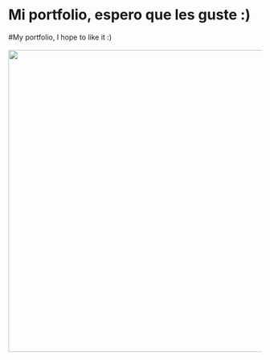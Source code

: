 # Mi portfolio, espero que les guste :)

#My portfolio, I hope to like it :)
<br/>
<br/>
<img height='600' width='800' src='https://raw.githubusercontent.com/Pabl088/Portfolio/master/src/Components/Projects/Images/Portfolio.png'>
